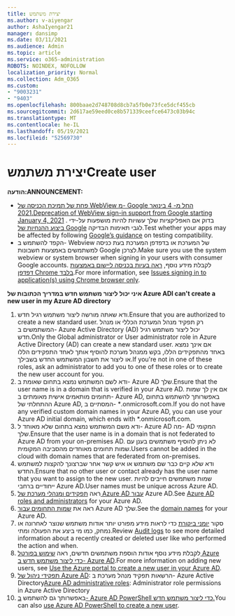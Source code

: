 ```yaml
---
title: יצירת משתמש
ms.author: v-aiyengar
author: AshaIyengar21
manager: dansimp
ms.date: 03/11/2021
ms.audience: Admin
ms.topic: article
ms.service: o365-administration
ROBOTS: NOINDEX, NOFOLLOW
localization_priority: Normal
ms.collection: Adm_O365
ms.custom:
- "9003231"
- "9403"
ms.openlocfilehash: 800baae2d748708d8cb7a5fb0e73fce5dcf455cb
ms.sourcegitcommit: 2d617ae59eed0ce8b571339ceefce6473c03b94c
ms.translationtype: MT
ms.contentlocale: he-IL
ms.lasthandoff: 05/19/2021
ms.locfileid: "52569730"
---
```

# <a name="create-user"></a><span data-ttu-id="4b093-102">יצירת משתמש</span><span class="sxs-lookup"><span data-stu-id="4b093-102">Create user</span></span>

<span data-ttu-id="4b093-103">**הודעה:**</span><span class="sxs-lookup"><span data-stu-id="4b093-103">**ANNOUNCEMENT:**</span></span>

- <span data-ttu-id="4b093-104">[פחת של תמיכת הכניסה של WebView מ- Google החל מ- 4 בינואר 2021.](/azure/active-directory/external-identities/google-federation#deprecation-of-webview-sign-in-support)</span><span class="sxs-lookup"><span data-stu-id="4b093-104">[Deprecation of WebView sign-in support from Google starting January 4, 2021](/azure/active-directory/external-identities/google-federation#deprecation-of-webview-sign-in-support) .</span></span> <span data-ttu-id="4b093-105">בדוק אם האפליקציות שלך עשויות להיות מושפעות על-ידי [ביצוע ההנחיות של Google](https://go.microsoft.com/fwlink/?linkid=2157323) לגבי תאימות הבדיקה.</span><span class="sxs-lookup"><span data-stu-id="4b093-105">Test whether your apps may be affected by following [Google’s guidance](https://go.microsoft.com/fwlink/?linkid=2157323) on testing compatibility.</span></span>
- <span data-ttu-id="4b093-106">הקפד להשתמש ב- Webview של המערכת או בדפדפן המערכת בעת כניסה למשתמשים באמצעות חשבונות Google לצרכן.</span><span class="sxs-lookup"><span data-stu-id="4b093-106">Make sure you use the system webview or system browser when signing in your users with consumer Google accounts.</span></span> <span data-ttu-id="4b093-107">לקבלת מידע נוסף, [ראה בעיות בכניסה ליישום באמצעות דפדפן Chrome בלבד](/office365/troubleshoot/miscellaneous/chrome-behavior-affects-applications).</span><span class="sxs-lookup"><span data-stu-id="4b093-107">For more information, see [Issues signing in to application(s) using Chrome browser only](/office365/troubleshoot/miscellaneous/chrome-behavior-affects-applications).</span></span>

<span data-ttu-id="4b093-108">**איני יכול ליצור משתמש חדש במדריך הכתובות של Azure AD**</span><span class="sxs-lookup"><span data-stu-id="4b093-108">**I can't create a new user in my Azure AD directory**</span></span>

1. <span data-ttu-id="4b093-109">ודא שאתה מורשה ליצור משתמש רגיל חדש.</span><span class="sxs-lookup"><span data-stu-id="4b093-109">Ensure that you are authorized to create a new standard user.</span></span> <span data-ttu-id="4b093-110">רק תפקיד מנהל המערכת הכללי או מנהל המשתמשים ב- Azure Active Directory (AD) יכול ליצור משתמש רגיל חדש.</span><span class="sxs-lookup"><span data-stu-id="4b093-110">Only the Global administrator or User administrator role in Azure Active Directory (AD) can create a new standard user.</span></span> <span data-ttu-id="4b093-111">אם אינך נמצא באחד מהתפקידים הללו, בקש ממנהל מערכת להוסיף אותך לאחד התפקידים הללו או ליצור את חשבון המשתמש החדש בשבילך.</span><span class="sxs-lookup"><span data-stu-id="4b093-111">If you're not in one of these roles, ask an administrator to add you to one of these roles or to create the new user account for you.</span></span>
1. <span data-ttu-id="4b093-112">ודא לשם המשתמש נמצא בתחום שאומת ב- Azure AD שלך.</span><span class="sxs-lookup"><span data-stu-id="4b093-112">Ensure that the user name is in a domain that is verified in your Azure AD.</span></span> <span data-ttu-id="4b093-113">אם אין לך שמות תחומים מותאמים אישית מאומתים ב- Azure AD, באפשרותך להשתמש בתחום ההתחלתי של Azure AD, המסתיים ב- \*.onmicrosoft.com.</span><span class="sxs-lookup"><span data-stu-id="4b093-113">If you do not have any verified custom domain names in your Azure AD, you can use your Azure AD initial domain, which ends with \*.onmicrosoft.com.</span></span>
1. <span data-ttu-id="4b093-114">ודא משם המשתמש נמצא בתחום שלא מאוחד ל- Azure AD מה- AD המקומי שלך.</span><span class="sxs-lookup"><span data-stu-id="4b093-114">Ensure that the user name is in a domain that is not federated to Azure AD from your on-premises AD.</span></span> <span data-ttu-id="4b093-115">לא ניתן להוסיף משתמשים בענן עם שמות תחומים מאוחדים מהסביבה המקומית.</span><span class="sxs-lookup"><span data-stu-id="4b093-115">Users cannot be added in the cloud with domain names that are federated from on-premises.</span></span>
1. <span data-ttu-id="4b093-116">ודא שלא קיים כבר שם משתמש או איש קשר אחר שברצונך להקצות למשתמש החדש.</span><span class="sxs-lookup"><span data-stu-id="4b093-116">Ensure that no other user or contact already has the user name that you want to assign to the new user.</span></span> <span data-ttu-id="4b093-117">שמות משתמשים חייבים להיות ייחודיים ברחבי Azure AD.</span><span class="sxs-lookup"><span data-stu-id="4b093-117">User names must be unique across Azure AD.</span></span>
1. <span data-ttu-id="4b093-118">ראה [תפקידים ומנהלי מערכת של Azure AD עבור](https://portal.azure.com/#blade/Microsoft_AAD_IAM/ActiveDirectoryMenuBlade/RolesAndAdministrators) Azure AD.</span><span class="sxs-lookup"><span data-stu-id="4b093-118">See [Azure AD roles and administrators](https://portal.azure.com/#blade/Microsoft_AAD_IAM/ActiveDirectoryMenuBlade/RolesAndAdministrators) for your Azure AD.</span></span>
1. <span data-ttu-id="4b093-119">ראה את [שמות התחומים עבור](https://portal.azure.com/#blade/Microsoft_AAD_IAM/ActiveDirectoryMenuBlade/RolesAndAdministrators) Azure AD שלך.</span><span class="sxs-lookup"><span data-stu-id="4b093-119">See the [domain names](https://portal.azure.com/#blade/Microsoft_AAD_IAM/ActiveDirectoryMenuBlade/RolesAndAdministrators) for your Azure AD.</span></span>
1. <span data-ttu-id="4b093-120">סקור [יומני ביקורת](https://portal.azure.com/#blade/Microsoft_AAD_IAM/ActiveDirectoryMenuBlade/RolesAndAdministrators) כדי לראות מידע מפורט יותר אודות משתמש שנוצר לאחרונה או נמחק, כמו מי ביצע את הפעולה ומתי.</span><span class="sxs-lookup"><span data-stu-id="4b093-120">Review [Audit logs](https://portal.azure.com/#blade/Microsoft_AAD_IAM/ActiveDirectoryMenuBlade/RolesAndAdministrators) to see more detailed information about a recently created or deleted user like who performed the action and when.</span></span>
1. <span data-ttu-id="4b093-121">לקבלת מידע נוסף אודות הוספת משתמשים חדשים, ראה [שימוש בפורטל Azure כדי ליצור משתמש חדש ב- Azure AD](/azure/active-directory/active-directory-users-create-azure-portal).</span><span class="sxs-lookup"><span data-stu-id="4b093-121">For more information on adding new users, see [Use the Azure portal to create a new user in your Azure AD](/azure/active-directory/active-directory-users-create-azure-portal).</span></span>
1. <span data-ttu-id="4b093-122">[תפקידי ניהול של Azure AD](/azure/active-directory/active-directory-assign-admin-roles): הרשאות תפקיד מנהל מערכת ב- Azure Active Directory</span><span class="sxs-lookup"><span data-stu-id="4b093-122">[Azure AD administrative roles](/azure/active-directory/active-directory-assign-admin-roles): Administrator role permissions in Azure Active Directory</span></span>
1. <span data-ttu-id="4b093-123">באפשרותך גם להשתמש [ב- Azure AD PowerShell כדי ליצור משתמש חדש.](/powershell/module/azuread/new-azureaduser?view=azureadps-2.0)</span><span class="sxs-lookup"><span data-stu-id="4b093-123">You can also [use Azure AD PowerShell to create a new user](/powershell/module/azuread/new-azureaduser?view=azureadps-2.0).</span></span>
